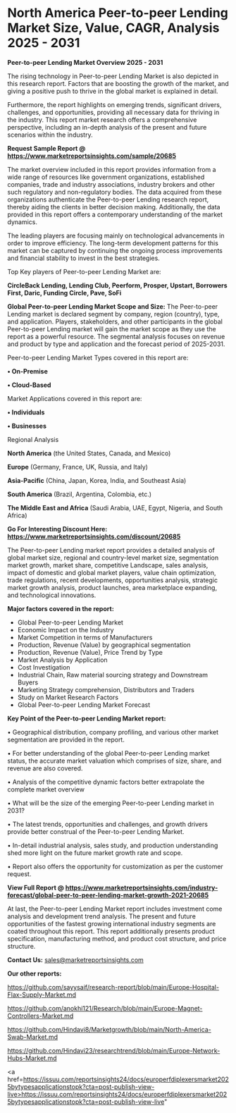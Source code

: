 # North America Peer-to-peer Lending Market Size, Value, CAGR, Analysis 2025 - 2031

<Strong> Peer-to-peer Lending Market Overview 2025 - 2031</strong>

The rising technology in Peer-to-peer Lending Market is also depicted in this research report. Factors that are boosting the growth of the market, and giving a positive push to thrive in the global market is explained in detail.

Furthermore, the report highlights on emerging trends, significant drivers, challenges, and opportunities, providing all necessary data for thriving in the industry. This report market research offers a comprehensive perspective, including an in-depth analysis of the present and future scenarios within the industry.

<strong>Request Sample Report @ <a href=https://www.marketreportsinsights.com/sample/20685>https://www.marketreportsinsights.com/sample/20685</a></strong>

The market overview included in this report provides information from a wide range of resources like government organizations, established companies, trade and industry associations, industry brokers and other such regulatory and non-regulatory bodies. The data acquired from these organizations authenticate the Peer-to-peer Lending research report, thereby aiding the clients in better decision making. Additionally, the data provided in this report offers a contemporary understanding of the market dynamics.

The leading players are focusing mainly on technological advancements in order to improve efficiency. The long-term development patterns for this market can be captured by continuing the ongoing process improvements and financial stability to invest in the best strategies.

Top Key players of Peer-to-peer Lending Market are:

<strong>CircleBack Lending, Lending Club, Peerform, Prosper, Upstart, Borrowers First, Daric, Funding Circle, Pave, SoFi</strong>

<strong><b>Global Peer-to-peer Lending Market Scope and Size:</b></strong>
The Peer-to-peer Lending market is declared segment by company, region (country), type, and application. Players, stakeholders, and other participants in the global Peer-to-peer Lending market will gain the market scope as they use the report as a powerful resource. The segmental analysis focuses on revenue and product by type and application and the forecast period of 2025-2031.

Peer-to-peer Lending Market Types covered in this report are:

<strong>• On-Premise

• Cloud-Based</strong>

Market Applications covered in this report are:

<strong>• Individuals

• Businesses</strong> 

Regional Analysis

<strong>North America</strong> (the United States, Canada, and Mexico)

<strong>Europe</strong> (Germany, France, UK, Russia, and Italy)

<strong>Asia-Pacific</strong> (China, Japan, Korea, India, and Southeast Asia)

<strong>South America</strong> (Brazil, Argentina, Colombia, etc.)

<strong>The Middle East and Africa</strong> (Saudi Arabia, UAE, Egypt, Nigeria, and South Africa)

<strong>Go For Interesting Discount Here: <a href=https://www.marketreportsinsights.com/discount/20685>https://www.marketreportsinsights.com/discount/20685</a></strong>

The Peer-to-peer Lending market report provides a detailed analysis of global market size, regional and country-level market size, segmentation market growth, market share, competitive Landscape, sales analysis, impact of domestic and global market players, value chain optimization, trade regulations, recent developments, opportunities analysis, strategic market growth analysis, product launches, area marketplace expanding, and technological innovations.

<strong><b>Major factors covered in the report:</b></strong>
<ul>
  <li>Global Peer-to-peer Lending Market </li>
  <li>Economic Impact on the Industry</li>
  <li>Market Competition in terms of Manufacturers</li>
  <li>Production, Revenue (Value) by geographical segmentation</li>
  <li>Production, Revenue (Value), Price Trend by Type</li>
  <li>Market Analysis by Application</li>
  <li>Cost Investigation</li>
  <li>Industrial Chain, Raw material sourcing strategy and Downstream Buyers</li>
  <li>Marketing Strategy comprehension, Distributors and Traders</li>
  <li>Study on Market Research Factors</li>
  <li>Global Peer-to-peer Lending Market Forecast</li>
</ul>

<strong><b>Key Point of the Peer-to-peer Lending Market report:</b></strong>

• Geographical distribution, company profiling, and various other market segmentation are provided in the report.

• For better understanding of the global Peer-to-peer Lending market status, the accurate market valuation which comprises of size, share, and revenue are also covered.

• Analysis of the competitive dynamic factors better extrapolate the complete market overview

• What will be the size of the emerging Peer-to-peer Lending market in 2031?

• The latest trends, opportunities and challenges, and growth drivers provide better construal of the Peer-to-peer Lending Market.

• In-detail industrial analysis, sales study, and production understanding shed more light on the future market growth rate and scope.

• Report also offers the opportunity for customization as per the customer request.

<strong><b>View Full Report @ <a href=https://www.marketreportsinsights.com/industry-forecast/global-peer-to-peer-lending-market-growth-2021-20685>https://www.marketreportsinsights.com/industry-forecast/global-peer-to-peer-lending-market-growth-2021-20685</a></b></strong>


At last, the Peer-to-peer Lending Market report includes investment come analysis and development trend analysis. The present and future opportunities of the fastest growing international industry segments are coated throughout this report. This report additionally presents product specification, manufacturing method, and product cost structure, and price structure.

<strong>Contact Us:</strong>
sales@marketreportsinsights.com

<strong>Our other reports:</strong>

<a href=https://github.com/sayysaif/research-report/blob/main/Europe-Hospital-Flax-Supply-Market.md>https://github.com/sayysaif/research-report/blob/main/Europe-Hospital-Flax-Supply-Market.md</a>

<a href=https://github.com/anokhi121/Research/blob/main/Europe-Magnet-Controllers-Market.md>https://github.com/anokhi121/Research/blob/main/Europe-Magnet-Controllers-Market.md</a>

<a href=https://github.com/Hindavi8/Marketgrowth/blob/main/North-America-Swab-Market.md>https://github.com/Hindavi8/Marketgrowth/blob/main/North-America-Swab-Market.md</a>

<a href=https://github.com/Hindavi23/researchtrend/blob/main/Europe-Network-Hubs-Market.md>https://github.com/Hindavi23/researchtrend/blob/main/Europe-Network-Hubs-Market.md</a>

<a href=https://issuu.com/reportsinsights24/docs/europerfdiplexersmarket2025bytypesapplicationstopk?cta=post-publish-view-live>https://issuu.com/reportsinsights24/docs/europerfdiplexersmarket2025bytypesapplicationstopk?cta=post-publish-view-live</a>"
